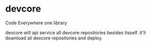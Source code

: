 # devcore
Code Everywhere one library


devcore will api service all devcore repositories
besides itsself. it'll download all devcore
repositories and deploy.



